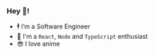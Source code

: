 ### Hey 👋!

- 🕴️ I’m a Software Engineer
- 💬 I'm a `React`, `Node` and `TypeScript` enthusiast
- 😎 I love anime
